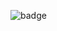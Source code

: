 ![badge](https://img.shields.io/endpoint?url=https://gist.github.com/sam-mckay/c624dfd2c4063c437d1857ce3478eac2)